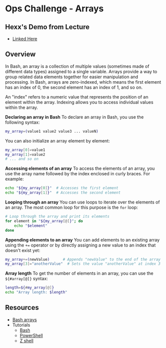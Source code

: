 # Ops Challenge - Arrays

## Hexx's Demo from Lecture
- [Linked Here](https://github.com/HexxKing/ops_201_challenges/blob/main/snacks-array.sh)

## Overview

In Bash, an array is a collection of multiple values (sometimes made of different data types) assigned to a single variable. Arrays provide a way to group related data elements together for easier manipulation and processing. In Bash, arrays are zero-indexed, which means the first element has an index of 0, the second element has an index of 1, and so on.

An "index" refers to a numeric value that represents the position of an element within the array. Indexing allows you to access individual values within the array.

**Declaring an array in Bash**
To declare an array in Bash, you use the following syntax:

```bash
my_array=(value1 value2 value3 ... valueN)
```

You can also initialize an array element by element:

```bash
my_array[0]=value1
my_array[1]=value2
# ... and so on
```

**Accessing elements of an array**
To access the elements of an array, you use the array name followed by the index enclosed in curly braces. For example:

```bash
echo "${my_array[0]}"  # Accesses the first element
echo "${my_array[1]}"  # Accesses the second element
```

**Looping through an array**
You can use loops to iterate over the elements of an array. The most common loop for this purpose is the `for` loop:

```bash
# Loop through the array and print its elements
for element in "${my_array[@]}"; do
    echo "$element"
done
```

**Appending elements to an array**
You can add elements to an existing array using the `+=` operator or by directly assigning a new value to an index that doesn't exist yet:

```bash
my_array+=(newValue)      # Appends "newValue" to the end of the array
my_array[3]="anotherValue"  # Sets the value "anotherValue" at index 3
```

**Array length**
To get the number of elements in an array, you can use the `${#array[@]}` syntax:

```bash
length=${#my_array[@]}
echo "Array length: $length"
```

## Resources

- [Bash arrays](https://linuxhandbook.com/bash-arrays/)
- Tutorials
  - [Bash](demo/bash.md)
  - [PowerShell](demo/powershell.md)
  - [Z shell](demo/zsh.md)
